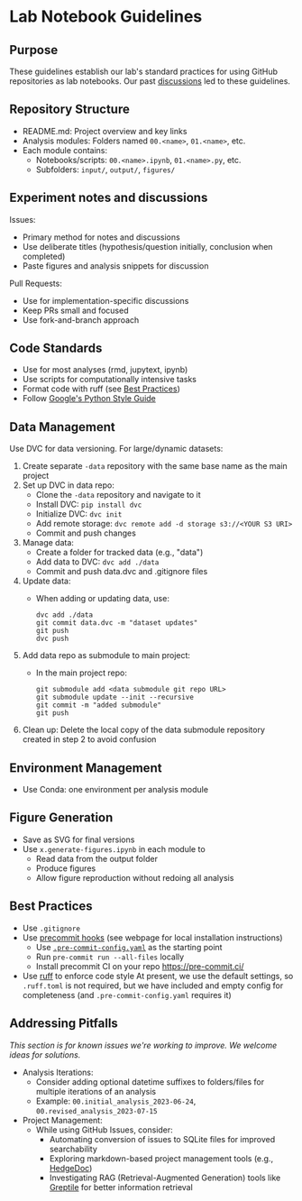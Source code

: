 # Lab Notebook Guidelines

## Purpose

These guidelines establish our lab's standard practices for using GitHub repositories as lab notebooks.
Our past [discussions](https://github.com/carpenterlab/open-science-rules/issues/18) led to these guidelines.

## Repository Structure

- README.md: Project overview and key links
- Analysis modules: Folders named `00.<name>`, `01.<name>`, etc.
- Each module contains:
  - Notebooks/scripts: `00.<name>.ipynb`, `01.<name>.py`, etc.
  - Subfolders: `input/`, `output/`, `figures/`

## Experiment notes and discussions

Issues:

- Primary method for notes and discussions
- Use deliberate titles (hypothesis/question initially, conclusion when completed)
- Paste figures and analysis snippets for discussion

Pull Requests:

- Use for implementation-specific discussions
- Keep PRs small and focused
- Use fork-and-branch approach

## Code Standards

- Use for most analyses (rmd, jupytext, ipynb)
- Use scripts for computationally intensive tasks
- Format code with ruff (see [Best Practices](#best-practices))
- Follow [Google's Python Style Guide](https://google.github.io/styleguide/pyguide.html)

## Data Management

Use DVC for data versioning.
For large/dynamic datasets:

1. Create separate `-data` repository with the same base name as the main project
2. Set up DVC in data repo:
      - Clone the `-data` repository and navigate to it
      - Install DVC: `pip install dvc`
      - Initialize DVC: `dvc init`
      - Add remote storage: `dvc remote add -d storage s3://<YOUR S3 URI>`
      - Commit and push changes
3. Manage data:
      - Create a folder for tracked data (e.g., "data")
      - Add data to DVC: `dvc add ./data`
      - Commit and push data.dvc and .gitignore files
4. Update data:
      - When adding or updating data, use:

            dvc add ./data
            git commit data.dvc -m "dataset updates"
            git push
            dvc push

5. Add data repo as submodule to main project:
      - In the main project repo:

            git submodule add <data submodule git repo URL>
            git submodule update --init --recursive
            git commit -m "added submodule"
            git push

6. Clean up: Delete the local copy of the data submodule repository created in step 2 to avoid confusion

## Environment Management

- Use Conda: one environment per analysis module

## Figure Generation

- Save as SVG for final versions
- Use `x.generate-figures.ipynb` in each module to
  - Read data from the output folder
  - Produce figures
  - Allow figure reproduction without redoing all analysis

## Best Practices

- Use `.gitignore`
- Use [precommit hooks](https://pre-commit.com/) (see webpage for local installation instructions)
   - Use [`.pre-commit-config.yaml`](.pre-commit-config.yaml) as the starting point
   - Run `pre-commit run --all-files` locally
   - Install precommit CI on your repo <https://pre-commit.ci/>
- Use [ruff](https://github.com/charliermarsh/ruff) to enforce code style
  At present, we use the default settings, so `.ruff.toml` is not required, but we have included and empty config for completeness (and `.pre-commit-config.yaml` requires it)

## Addressing Pitfalls

_This section is for known issues we're working to improve._
_We welcome ideas for solutions._

- Analysis Iterations:
  - Consider adding optional datetime suffixes to folders/files for multiple iterations of an analysis
  - Example: `00.initial_analysis_2023-06-24`, `00.revised_analysis_2023-07-15`
- Project Management:
  - While using GitHub Issues, consider:
    - Automating conversion of issues to SQLite files for improved searchability
    - Exploring markdown-based project management tools (e.g., [HedgeDoc](https://hedgedoc.org/))
    - Investigating RAG (Retrieval-Augmented Generation) tools like [Greptile](https://app.greptile.com/) for better information retrieval
